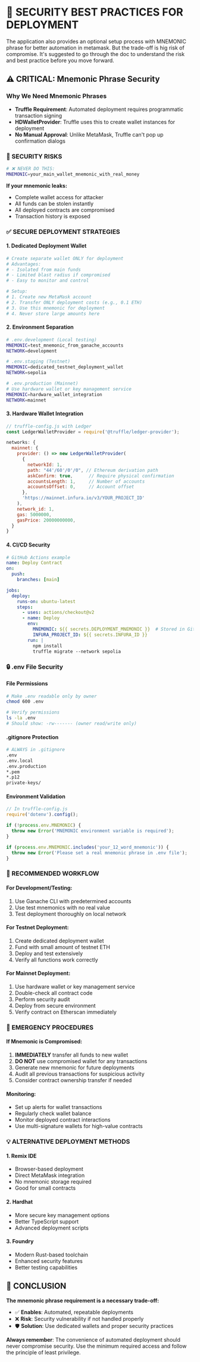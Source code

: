 # 🔐 SECURITY BEST PRACTICES FOR DEPLOYMENT

The application also provides an optional setup process with MNEMONIC phrase for better automation in metamask. But the trade-off is hig risk of compromise. It's suggested to go through the doc to understand the risk and best practice before you move forward.

## ⚠️ CRITICAL: Mnemonic Phrase Security

### Why We Need Mnemonic Phrases
- **Truffle Requirement**: Automated deployment requires programmatic transaction signing
- **HDWalletProvider**: Truffle uses this to create wallet instances for deployment
- **No Manual Approval**: Unlike MetaMask, Truffle can't pop up confirmation dialogs

### 🚨 SECURITY RISKS
```bash
# ❌ NEVER DO THIS:
MNEMONIC=your_main_wallet_mnemonic_with_real_money
```

**If your mnemonic leaks:**
- Complete wallet access for attacker
- All funds can be stolen instantly
- All deployed contracts are compromised
- Transaction history is exposed

### ✅ SECURE DEPLOYMENT STRATEGIES

#### 1. Dedicated Deployment Wallet
```bash
# Create separate wallet ONLY for deployment
# Advantages:
# - Isolated from main funds
# - Limited blast radius if compromised
# - Easy to monitor and control

# Setup:
# 1. Create new MetaMask account
# 2. Transfer ONLY deployment costs (e.g., 0.1 ETH)
# 3. Use this mnemonic for deployment
# 4. Never store large amounts here
```

#### 2. Environment Separation
```bash
# .env.development (Local testing)
MNEMONIC=test_mnemonic_from_ganache_accounts
NETWORK=development

# .env.staging (Testnet)
MNEMONIC=dedicated_testnet_deployment_wallet
NETWORK=sepolia

# .env.production (Mainnet)
# Use hardware wallet or key management service
MNEMONIC=hardware_wallet_integration
NETWORK=mainnet
```

#### 3. Hardware Wallet Integration
```javascript
// truffle-config.js with Ledger
const LedgerWalletProvider = require('@truffle/ledger-provider');

networks: {
  mainnet: {
    provider: () => new LedgerWalletProvider(
      {
        networkId: 1,
        path: "44'/60'/0'/0", // Ethereum derivation path
        askConfirm: true,      // Require physical confirmation
        accountsLength: 1,     // Number of accounts
        accountsOffset: 0,     // Account offset
      },
      'https://mainnet.infura.io/v3/YOUR_PROJECT_ID'
    ),
    network_id: 1,
    gas: 5000000,
    gasPrice: 20000000000,
  }
}
```

#### 4. CI/CD Security
```yaml
# GitHub Actions example
name: Deploy Contract
on:
  push:
    branches: [main]

jobs:
  deploy:
    runs-on: ubuntu-latest
    steps:
      - uses: actions/checkout@v2
      - name: Deploy
        env:
          MNEMONIC: ${{ secrets.DEPLOYMENT_MNEMONIC }}  # Stored in GitHub secrets
          INFURA_PROJECT_ID: ${{ secrets.INFURA_ID }}
        run: |
          npm install
          truffle migrate --network sepolia
```

### 🔒 .env File Security

#### File Permissions
```bash
# Make .env readable only by owner
chmod 600 .env

# Verify permissions
ls -la .env
# Should show: -rw------- (owner read/write only)
```

#### .gitignore Protection
```bash
# ALWAYS in .gitignore
.env
.env.local
.env.production
*.pem
*.p12
private-keys/
```

#### Environment Validation
```javascript
// In truffle-config.js
require('dotenv').config();

if (!process.env.MNEMONIC) {
  throw new Error('MNEMONIC environment variable is required');
}

if (process.env.MNEMONIC.includes('your_12_word_mnemonic')) {
  throw new Error('Please set a real mnemonic phrase in .env file');
}
```

### 🎯 RECOMMENDED WORKFLOW

#### For Development/Testing:
1. Use Ganache CLI with predetermined accounts
2. Use test mnemonics with no real value
3. Test deployment thoroughly on local network

#### For Testnet Deployment:
1. Create dedicated deployment wallet
2. Fund with small amount of testnet ETH
3. Deploy and test extensively
4. Verify all functions work correctly

#### For Mainnet Deployment:
1. Use hardware wallet or key management service
2. Double-check all contract code
3. Perform security audit
4. Deploy from secure environment
5. Verify contract on Etherscan immediately

### 🚨 EMERGENCY PROCEDURES

#### If Mnemonic is Compromised:
1. **IMMEDIATELY** transfer all funds to new wallet
2. **DO NOT** use compromised wallet for any transactions
3. Generate new mnemonic for future deployments
4. Audit all previous transactions for suspicious activity
5. Consider contract ownership transfer if needed

#### Monitoring:
- Set up alerts for wallet transactions
- Regularly check wallet balance
- Monitor deployed contract interactions
- Use multi-signature wallets for high-value contracts

### 💡 ALTERNATIVE DEPLOYMENT METHODS

#### 1. Remix IDE
- Browser-based deployment
- Direct MetaMask integration
- No mnemonic storage required
- Good for small contracts

#### 2. Hardhat
- More secure key management options
- Better TypeScript support
- Advanced deployment scripts

#### 3. Foundry
- Modern Rust-based toolchain
- Enhanced security features
- Better testing capabilities

## 🎯 CONCLUSION

**The mnemonic phrase requirement is a necessary trade-off:**
- ✅ **Enables**: Automated, repeatable deployments
- ❌ **Risk**: Security vulnerability if not handled properly
- 🛡️ **Solution**: Use dedicated wallets and proper security practices

**Always remember**: The convenience of automated deployment should never compromise security. Use the minimum required access and follow the principle of least privilege.